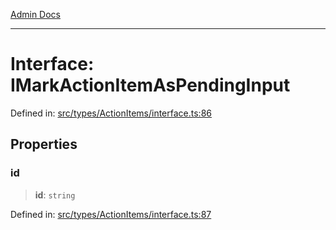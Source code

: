 [Admin Docs](/)

---

# Interface: IMarkActionItemAsPendingInput

Defined in: [src/types/ActionItems/interface.ts:86](https://github.com/PalisadoesFoundation/talawa-admin/blob/main/src/types/ActionItems/interface.ts#L86)

## Properties

### id

> **id**: `string`

Defined in: [src/types/ActionItems/interface.ts:87](https://github.com/PalisadoesFoundation/talawa-admin/blob/main/src/types/ActionItems/interface.ts#L87)
